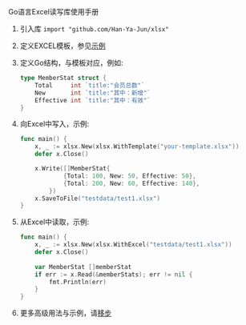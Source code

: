 Go语言Excel读写库使用手册

1. 引入库 `import "github.com/Han-Ya-Jun/xlsx"`
1. 定义EXCEL模板，参见[示例](https://github.com/Han-Ya-Jun/xlsx/blob/master/testdata/template.xlsx)
1. 定义Go结构，与模板对应，例如:

    ```go
    type MemberStat struct {
        Total     int `title:"会员总数"`
        New       int `title:"其中：新增"`
        Effective int `title:"其中：有效"`
    }
    ```

1. 向Excel中写入，示例:

    ```go
    func main() {
        x, _ := xlsx.New(xlsx.WithTemplate("your-template.xlsx"))
        defer x.Close()
    
        x.Write([]MemberStat{
                {Total: 100, New: 50, Effective: 50},
                {Total: 200, New: 60, Effective: 140},
            })
        x.SaveToFile("testdata/test1.xlsx")
    }
    ```

1. 从Excel中读取，示例:

    ```go
    func main() {
        x, _ := xlsx.New(xlsx.WithExcel("testdata/test1.xlsx"))
        defer x.Close()
        
        var MemberStat []memberStat
        if err := x.Read(&memberStats); err != nil {
            fmt.Println(err)
        }
    }
    ```


1. 更多高级用法与示例，请[移步](https://github.com/Han-Ya-Jun/xlsx)
